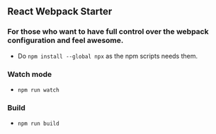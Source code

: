 ## React Webpack Starter
### For those who want to have full control over the webpack configuration and feel awesome.

* Do `npm install --global npx` as the npm scripts needs them.

### Watch mode
* `npm run watch`

### Build
* `npm run build`